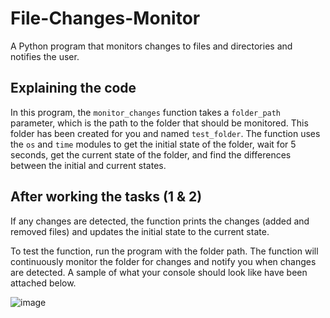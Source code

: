 # File-Changes-Monitor

A Python program that monitors changes to files and directories and notifies the user.

## Explaining the code

In this program, the `monitor_changes` function takes a `folder_path` parameter, which is the path to the folder that should be monitored. This folder has been created for you and named `test_folder`. The function uses the `os` and `time` modules to get the initial state of the folder, wait for 5 seconds, get the current state of the folder, and find the differences between the initial and current states.

## After working the tasks (1 & 2)

If any changes are detected, the function prints the changes (added and removed files) and updates the initial state to the current state.

To test the function, run the program with the folder path. The function will continuously monitor the folder for changes and notify you when changes are detected. A sample of what your console should look like have been attached below.

![image](https://user-images.githubusercontent.com/73473767/222281407-f85ccd36-8c2b-41f8-a3e6-f4c2fd72f4c1.png)
